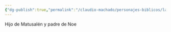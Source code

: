 ```yaml
---
{"dg-publish":true,"permalink":"/claudio-machado/personajes-biblicos/lameec/"}
---
```


Hijo de Matusalén y padre de Noe 